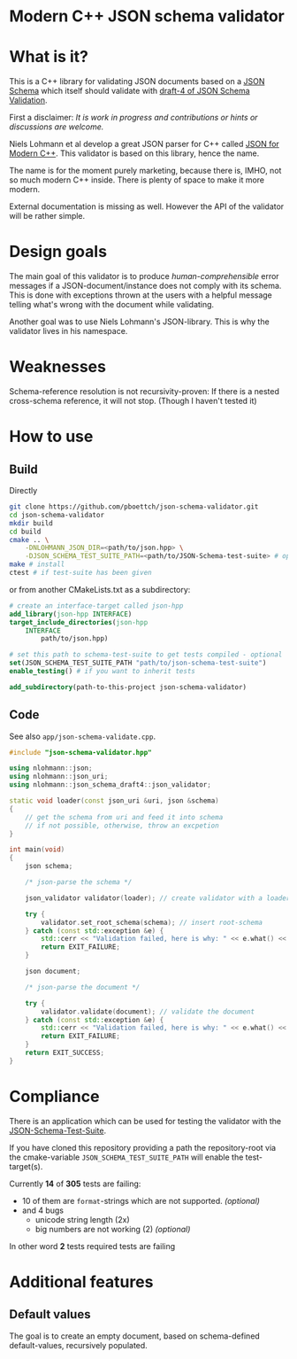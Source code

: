 # Modern C++ JSON schema validator

# What is it?

This is a C++ library for validating JSON documents based on a
[JSON Schema](http://json-schema.org/) which itself should validate with
[draft-4 of JSON Schema Validation](http://json-schema.org/schema).

First a disclaimer: *It is work in progress and
contributions or hints or discussions are welcome.*

Niels Lohmann et al develop a great JSON parser for C++ called [JSON for Modern
C++](https://github.com/nlohmann/json). This validator is based on this
library, hence the name.

The name is for the moment purely marketing, because there is, IMHO, not so much
modern C++ inside. There is plenty of space to make it more modern.

External documentation is missing as well. However the API of the validator
will be rather simple.

# Design goals

The main goal of this validator is to produce *human-comprehensible* error
messages if a JSON-document/instance does not comply with its schema. This is
done with exceptions thrown at the users with a helpful message telling what's
wrong with the document while validating.

Another goal was to use Niels Lohmann's JSON-library. This is why the validator
lives in his namespace.

# Weaknesses

Schema-reference resolution is not recursivity-proven: If there is a nested
cross-schema reference, it will not stop.  (Though I haven't tested it)

# How to use

## Build

Directly

```Bash
git clone https://github.com/pboettch/json-schema-validator.git
cd json-schema-validator
mkdir build
cd build
cmake .. \
    -DNLOHMANN_JSON_DIR=<path/to/json.hpp> \
    -DJSON_SCHEMA_TEST_SUITE_PATH=<path/to/JSON-Schema-test-suite> # optional
make # install
ctest # if test-suite has been given
```
or from another CMakeLists.txt as a subdirectory:

```CMake
# create an interface-target called json-hpp
add_library(json-hpp INTERFACE)
target_include_directories(json-hpp
    INTERFACE
        path/to/json.hpp)

# set this path to schema-test-suite to get tests compiled - optional
set(JSON_SCHEMA_TEST_SUITE_PATH "path/to/json-schema-test-suite")
enable_testing() # if you want to inherit tests

add_subdirectory(path-to-this-project json-schema-validator)
```

## Code

See also `app/json-schema-validate.cpp`.

```C++
#include "json-schema-validator.hpp"

using nlohmann::json;
using nlohmann::json_uri;
using nlohmann::json_schema_draft4::json_validator;

static void loader(const json_uri &uri, json &schema)
{
    // get the schema from uri and feed it into schema
    // if not possible, otherwise, throw an excpetion
}

int main(void)
{
    json schema;

    /* json-parse the schema */

    json_validator validator(loader); // create validator with a loader-callback

    try {
        validator.set_root_schema(schema); // insert root-schema
    } catch (const std::exception &e) {
        std::cerr << "Validation failed, here is why: " << e.what() << "\n";
        return EXIT_FAILURE;
    }

    json document;

    /* json-parse the document */

    try {
        validator.validate(document); // validate the document
    } catch (const std::exception &e) {
        std::cerr << "Validation failed, here is why: " << e.what() << "\n";
        return EXIT_FAILURE;
    }
    return EXIT_SUCCESS;
}
```

# Compliance

There is an application which can be used for testing the validator with the
[JSON-Schema-Test-Suite](https://github.com/json-schema-org/JSON-Schema-Test-Suite).

If you have cloned this repository providing a path the repository-root via the
cmake-variable `JSON_SCHEMA_TEST_SUITE_PATH` will enable the test-target(s).

Currently **14** of **305** tests are failing:

- 10 of them are `format`-strings which are not supported. *(optional)*
- and 4 bugs
  - unicode string length (2x)
  - big numbers are not working (2) *(optional)*

In other word **2** tests required tests are failing

# Additional features

## Default values

The goal is to create an empty document, based on schema-defined
default-values, recursively populated.

